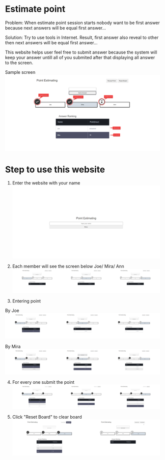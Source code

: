 # Estimate point
Problem: When estimate point session starts nobody want to be first answer because next answers will be equal first answer...

Solution: Try to use tools in Internet. Result, first answer also reveal to other then next answers will be equal first answer...

This website helps user feel free to submit answer because the system will keep your answer untill all of you submited after that displaying all answer to the screen.

Sample screen
![alt text](https://github.com/jidanoot/HerokuPractice/blob/main/image/screen_element.png)

# Step to use this website
1. Enter the website with your name
![alt text](https://github.com/jidanoot/HerokuPractice/blob/main/image/enter.png)

2. Each member will see the screen below
Joe/ Mira/ Ann
![alt text](https://github.com/jidanoot/HerokuPractice/blob/main/image/screen.png)

3. Entering point

By Joe
![alt text](https://github.com/jidanoot/HerokuPractice/blob/main/image/Joe_submited.png)

By Mira
![alt text](https://github.com/jidanoot/HerokuPractice/blob/main/image/Mira_submitted.png)

4. For every one submit the point
![alt text](https://github.com/jidanoot/HerokuPractice/blob/main/image/All_submitted.png)

5. Click "Reset Board" to clear board
![alt text](https://github.com/jidanoot/HerokuPractice/blob/main/image/clear_board.png)
